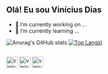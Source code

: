 ## Olá! Eu sou Vinícius Dias


- 🔭 I’m currently working on ...
- 🌱 I’m currently learning ...

![Anurag's GitHub stats](https://github-readme-stats.vercel.app/api?username=oviniciusdias&show_icons=true&theme=dracula)
[![Top Langs](https://github-readme-stats.vercel.app/api/top-langs/?username=oviniciusdias&layout=compact=true&theme=dracula))](https://github.com/anuraghazra/github-readme-stats)

##

<div>
<img align="center" alt="vinicius-HMTL" height="30" widht="40" src="https://cdn.jsdelivr.net/gh/devicons/devicon/icons/html5/html5-original.svg">
<img  align="center" alt="vinicius-CSS" height="30" widht="40" src="https://cdn.jsdelivr.net/gh/devicons/devicon/icons/css3/css3-original.svg">
<img  align="center" alt="vinicius-LINUX" height="30" widht="40" src="https://cdn.jsdelivr.net/gh/devicons/devicon/icons/linux/linux-original.svg">
</div>
